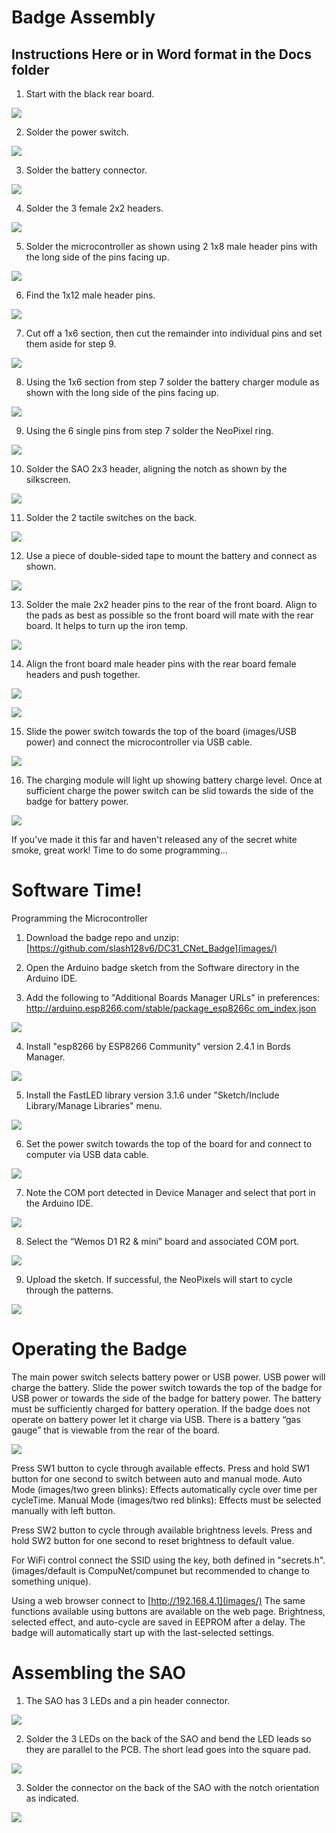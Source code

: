 # Badge Assembly
## Instructions Here or in Word format in the Docs folder
1) Start with the black rear board.

![](images/Picture1.jpg)

2) Solder the power switch. 

![](images/Picture2.jpg)

3)	Solder the battery connector. 

![](images/Picture3.jpg)

4)	Solder the 3 female 2x2 headers. 

![](images/Picture4.jpg)

5)	Solder the microcontroller as shown using 2 1x8 male header pins with the long side of the pins facing up. 

![](images/Picture5.jpg)

6)	Find the 1x12 male header pins. 

![](images/Picture6.jpg)

7)	Cut off a 1x6 section, then cut the remainder into individual pins and set them aside for step 9. 

![](images/Picture7.jpg)

8)	Using the 1x6 section from step 7 solder the battery charger module as shown with the long side of the pins facing up. 

![](images/Picture8.jpg)

9)	Using the 6 single pins from step 7 solder the NeoPixel ring. 

![](images/Picture9.jpg)

10)	Solder the SAO 2x3 header, aligning the notch as shown by the silkscreen.

![](images/Picture10.jpg)

11)	Solder the 2 tactile switches on the back.

![](images/Picture11.jpg)

12)	Use a piece of double-sided tape to mount the battery and connect as shown.

![](images/Picture12.jpg)

13)	Solder the male 2x2 header pins to the rear of the front board. Align to the pads as best as possible so the front board will mate with the rear board. It helps to turn up the iron temp. 

![](images/Picture13.jpg)

14)	Align the front board male header pins with the rear board female headers and push together.  

![](images/Picture14.jpg)

![](images/Picture14a.jpg)

15)	Slide the power switch towards the top of the board (images/USB power) and connect the microcontroller via USB cable. 

![](images/Picture15.jpg)

16)	The charging module will light up showing battery charge level. Once at sufficient charge the power switch can be slid towards the side of the badge for battery power. 

![](images/Picture16.jpg)

If you've made it this far and haven't released any of the secret white smoke, great work! Time to do some programming...

# Software Time!

Programming the Microcontroller

1)	Download the badge repo and unzip:
[https://github.com/slash128v6/DC31_CNet_Badge](images/)

2)	Open the Arduino badge sketch from the Software directory in the Arduino IDE.

3)	Add the following to "Additional Boards Manager URLs" in preferences:
[http://arduino.esp8266.com/stable/package_esp8266c	om_index.json](images/)

![](images/Picture17.png)

4)	Install "esp8266 by ESP8266 Community" version 2.4.1 in Bords Manager.

![](images/Picture18.png)

5)	Install the FastLED library version 3.1.6 under "Sketch/Include Library/Manage Libraries" menu.

![](images/Picture19.png)

6)	Set the power switch towards the top of the board for and connect to computer via USB data cable.

![](images/Picture20.png)

7)	Note the COM port detected in Device Manager and select that port in the Arduino IDE.

![](images/Picture21.png)
 
8)	Select the “Wemos D1 R2 & mini” board and associated COM port.

![](images/Picture22.png)

9)	Upload the sketch. If successful, the NeoPixels will start to cycle through the patterns.

![](images/Picture23.png)

# Operating the Badge
The main power switch selects battery power or USB power. USB power will charge the battery. Slide the power switch towards the top of the badge for USB power or towards the side of the badge for battery power. The battery must be sufficiently charged for battery operation. If the badge does not operate on battery power let it charge via USB. There is a battery “gas gauge” that is viewable from the rear of the board.

![](images/Picture24.jpg)

Press SW1 button to cycle through available effects.
 Press and hold SW1 button for one second to switch between auto and manual mode.
Auto Mode (images/two green blinks): Effects automatically cycle over time per cycleTime.
Manual Mode (images/two red blinks): Effects must be selected manually with left button.

Press SW2 button to cycle through available brightness levels.
Press and hold SW2 button for one second to reset brightness to default value.

For WiFi control connect the SSID using the key, both defined in "secrets.h".
(images/default is CompuNet/compunet but recommended to change to something unique).

Using a web browser connect to [http://192.168.4.1](images/)
The same functions available using buttons are available on the web page.
Brightness, selected effect, and auto-cycle are saved in EEPROM after a delay.
The badge will automatically start up with the last-selected settings.

# Assembling the SAO

1)	The SAO has 3 LEDs and a pin header connector.

![](images/Picture25.jpg)

2)	Solder the 3 LEDs on the back of the SAO and bend the LED leads so they are parallel to the PCB. The short lead goes into the square pad.

![](images/Picture26.jpg)

3)	Solder the connector on the back of the SAO with the notch orientation as indicated.

![](images/Picture27.jpg)
